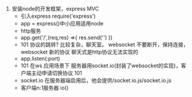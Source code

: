 1. 安装node的开发框架，express MVC
    - 引入express require('express')
    - app = express()中小应用适用node
    - http服务
    - app.get('/',(req,res) =>{
        res.send('')
    })
    - 101 协议的跳转? 比较复杂，聊天室。  websocket 不要断开，保持连接，websocket   新的协议
    聊天式是http协议无法实现的
    - app.listen(:port)
    - 101 在ws 应用场景下 服务器用socket.io(封装了websocket的实现)，客户端主动申请切换协议 101
    - socket.io 在服务器端启用后，他会提供/socket.io.js/socket.io.js
    - 客户端n:1服务器  io()